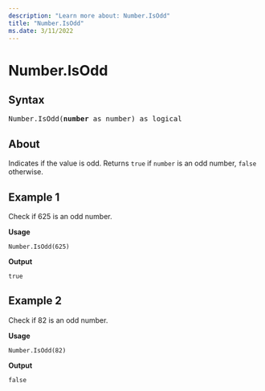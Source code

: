 ```yaml
---
description: "Learn more about: Number.IsOdd"
title: "Number.IsOdd"
ms.date: 3/11/2022
---
```

# Number.IsOdd

## Syntax

<pre>
Number.IsOdd(<b>number</b> as number) as logical  
</pre>

## About

Indicates if the value is odd. Returns `true` if `number` is an odd number, `false` otherwise.

## Example 1

Check if 625 is an odd number.

**Usage**

```powerquery-m
Number.IsOdd(625)
```

**Output**

`true`

## Example 2

Check if 82 is an odd number.

**Usage**

```powerquery-m
Number.IsOdd(82)
```

**Output**

`false`
